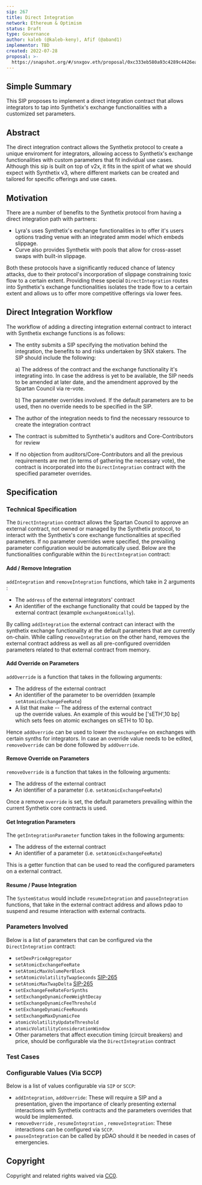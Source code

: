 ```yaml
---
sip: 267
title: Direct Integration
network: Ethereum & Optimism
status: Draft
type: Governance
author: kaleb (@kaleb-keny), Afif (@aband1)
implementor: TBD
created: 2022-07-28
proposal: >-
  https://snapshot.org/#/snxgov.eth/proposal/0xc333eb580a93c4289c4426ea497aa6bd52d33f432899f9961d23afa161fe0244
---
```


<!--You can leave these HTML comments in your merged SIP and delete the visible duplicate text guides, they will not appear and may be helpful to refer to if you edit it again. This is the suggested template for new SIPs. Note that an SIP number will be assigned by an editor. When opening a pull request to submit your SIP, please use an abbreviated title in the filename, `sip-draft_title_abbrev.md`. The title should be 44 characters or less.-->

## Simple Summary

<!--"If you can't explain it simply, you don't understand it well enough." Simply describe the outcome the proposed changes intends to achieve. This should be non-technical and accessible to a casual community member.-->

This SIP proposes to implement a direct integration contract that allows integrators to tap into Synthetix's exchange functionalities with a customized set parameters.

## Abstract

<!--A short (~200 word) description of the proposed change, the abstract should clearly describe the proposed change. This is what *will* be done if the SIP is implemented, not *why* it should be done or *how* it will be done. If the SIP proposes deploying a new contract, write, "we propose to deploy a new contract that will do x".-->

The direct integration contract allows the Synthetix protocol to create a unique enviroment for integrators, allowing access to Synthetix's exchange functionalities with custom parameters that fit individual use cases. Although this sip is built on top of v2x, it fits in the spirit of what we should expect with Synthetix v3, where different markets can be created and tailored for specific offerings and use cases.

## Motivation
<!--This is the problem statement. This is the *why* of the SIP. It should clearly explain *why* the current state of the protocol is inadequate.  It is critical that you explain *why* the change is needed, if the SIP proposes changing how something is calculated, you must address *why* the current calculation is innaccurate or wrong. This is not the place to describe how the SIP will address the issue!-->

There are a number of benefits to the Synthetix protocol from having a direct integration path with partners:
- Lyra's uses Synthetix's exchange functionalities in to offer it's users options trading venue with an integrated amm model which embeds slippage.
- Curve  also provides Synthetix with pools that allow for cross-asset swaps with built-in slippage. 

Both these protocols have a significantly reduced chance of latency attacks, due to their protocol's incorporation of slippage constraining toxic flow to a certain extent. Providing these special `DirectIntegration` routes into Synthetix's exchange functionalities isolates the trade flow to a certain extent and allows us to offer more competitive offerings via lower fees.

## Direct Integration Workflow

The workflow of adding a directing integration external contract to interact with Synthetix exchange functions is as follows:
- The entity submits a SIP specifying the motivation behind the integration, the benefits to and risks undertaken by SNX stakers. The SIP should include the following:

  a) The address of the contract and the exchange functionality it's integrating into. In case the address is yet to be available, the SIP needs to be amended at later date, and the amendment approved by the Spartan Council via re-vote.

  b) The parameter overrides involved. If the default parameters are to be used, then no override needs to be specified in the SIP.

- The author of the integration needs to find the necessary ressource to create the integration contract
- The contract is submitted to Synthetix's auditors and Core-Contributors for review
- If no objection from auditors/Core-Contributors and all the previous requirements are met (in terms of gathering the necessary vote), the contract is incorporated into the `DirectIntegration` contract with the specified parameter overrides.

## Specification

<!--The specification should describe the syntax and semantics of any new feature, there are five sections
1. Overview
2. Rationale
3. Technical Specification
4. Test Cases
5. Configurable Values
-->

### Technical Specification

The `DirectIntegration` contract allows the Spartan Council to approve an external contract, not owned or managed by the Synthetix protocol, to interact with the Synthetix's core exchange functionalities at specified parameters. If no parameter overrides were specified, the prevailing parameter configuration would be automatically used. Below are the functionalities configurable within the `DirectIntegration` contract:

#### Add / Remove Integration
`addIntegration` and `removeIntegration` functions, which take in 2 arguments :
- The `address` of the external integrators' contract
- An identifier of the exchange functionality that could be tapped by the external contract (example `exchangeAtomically`). 

By calling `addIntegration` the external contract can interact with the synthetix exchange functionality at the default parameters that are currently on-chain. While calling `removeIntegration` on the other hand, removes the external contract address as well as all pre-configured overridden parameters related to that external contract from memory.

#### Add Override on Parameters
`addOverride` is a function that takes in the following arguments:
- The address of the external contract  
- An identifier of the parameter to be overridden (example `setAtomicExchangeFeeRate`)
- A list that make -- The address of the external contract  
up the override values. An example of this would be ['sETH',10 bp] which sets fees on atomic exchanges on sETH to 10 bp.

Hence `addOverride` can be used to lower the `exchangeFee` on exchanges with certain synths for integrators. In case an override value needs to be edited, `removeOverride` can be done followed by `addOverride`.

#### Remove Override on Parameters
`removeOverride` is a function that takes in the following arguments:
- The address of the external contract  
- An identifier of a parameter (i.e. `setAtomicExchangeFeeRate`)

Once a remove `override` is set, the default parameters prevailing within the current Synthetix core contracts is used.

#### Get Integration Parameters
The `getIntegrationParameter` function takes in the following arguments:
- The address of the external contract  
- An identifier of a parameter (i.e. `setAtomicExchangeFeeRate`)

This is a getter function that can be used to read the configured parameters on a external contract. 

#### Resume / Pause Integration
The `SystemStatus` would include `resumeIntegration` and `pauseIntegration` functions, that take in the external contract address and allows pdao to suspend and resume interaction with external contracts.

### Parameters Involved

Below is a list of parameters that can be configured via the `DirectIntegration` contract:
- `setDexPriceAggregator`
- `setAtomicExchangeFeeRate`
- `setAtomicMaxVolumePerBlock`
- `setAtomicVolatilityTwapSeconds` [SIP-265](https://sips.synthetix.io/sips/sip-265/)
- `setAtomicMaxTwapDelta` [SIP-265](https://sips.synthetix.io/sips/sip-265/)
- `setExchangeFeeRateForSynths`
- `setExchangeDynamicFeeWeightDecay`
- `setExchangeDynamicFeeThreshold`
- `setExchangeDynamicFeeRounds`
- `setExchangeMaxDynamicFee`
- `atomicVolatilityUpdateThreshold`
- `atomicVolatilityConsiderationWindow`
- Other parameters that affect execution timing (circuit breakers) and price, should be configurable via the `DirectIntegration` contract


### Test Cases

<!--Test cases for an implementation are mandatory for SIPs but can be included with the implementation..-->

### Configurable Values (Via SCCP)
<!--Please list all values configurable via SCCP under this implementation.-->
Below is a list of values configurable via `SIP` or `SCCP`:
- `addIntegration`, `addOverride`: These will require a SIP and a presentation, given the importance of clearly presenting external interactions with Synthetix contracts and the parameters overrides that would be implemented.
- `removeOverride` , `resumeIntegration` , `removeIntegration`: These interactions can be configured via `SCCP`.
- `pauseIntegration` can be called by pDAO should it be needed in cases of emergencies.

## Copyright

Copyright and related rights waived via [CC0](https://creativecommons.org/publicdomain/zero/1.0/).
